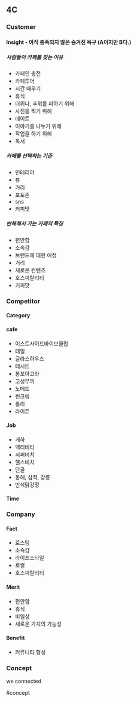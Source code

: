 ## 4C

### Customer
#### Insight - 아직 충족되지 않은 숨겨진 욕구 (A이지만 B다.)
##### 사람들이 카페를 찾는 이유
- 카페인 충전
- 카페투어
- 시간 때우기
- 휴식
- 더위나, 추위를 피하기 위해
- 사진을 찍기 위해
- 데이트
- 이야기를 나누기 위해
- 작업을 하기 위해
- 독서

##### 카페를 선택하는 기준
- 인테리어
- 뷰
- 거리
- 포토존
- sns
- 커피맛

##### 반복해서 가는 카페의 특징
- 편안함
- 소속감
- 브랜드에 대한 애정
- 거리
- 새로운 컨텐츠
- 호스피탈리티
- 커피맛 


### Competitor
#### Category
#### cafe
- 이스트사이드바이브클럽
- 테일
- 글라스하우스
- 테시트
- 봉포아고라
- 고성무끼
- 노메드
- 썬크림
- 롤리
- 라이픈
#### Job
- 게하
- 액티비티
- 서퍼비치
- 헬스비치
- 단골
- 동해, 삼척, 강릉
- 만석닭강정
#### Time




### Company

#### Fact
- 로스팅
- 소속감
- 라이프스타일
- 로컬
- 호스피탈리티

#### Merit
- 편안함
- 휴식
- 비일상
- 새로운 가치의 가능성

#### Benefit
- 커뮤니티 형성


### Concept

we connected



#concept 
